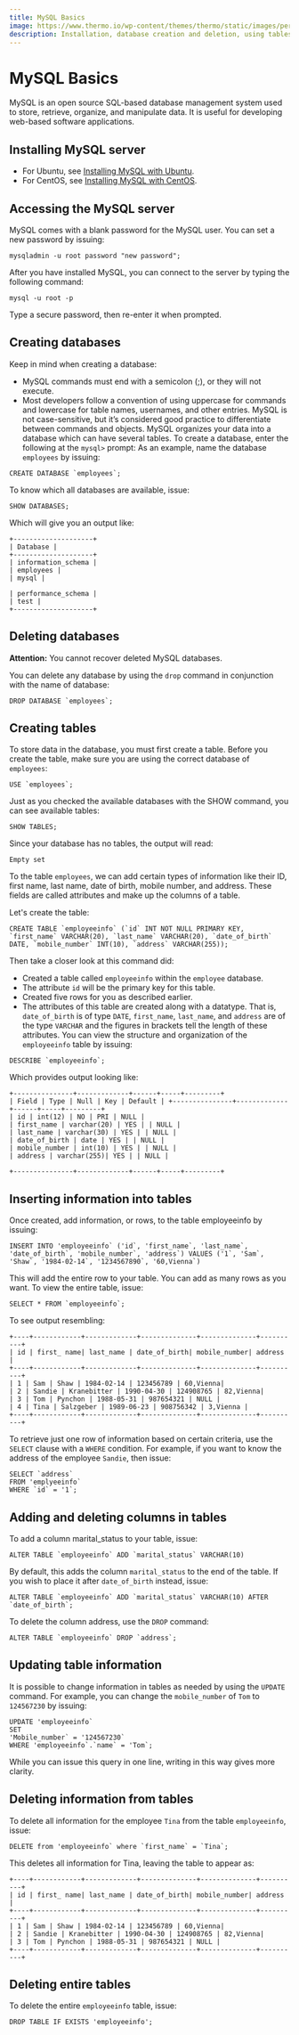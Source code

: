 ```yaml
---
title: MySQL Basics
image: https://www.thermo.io/wp-content/themes/thermo/static/images/perks-2.svg
description: Installation, database creation and deletion, using tables, and other fundamentals.
---
```


# MySQL Basics
MySQL is an open source SQL-based database management system used to store, retrieve, organize, and manipulate data. It is useful for developing web-based software applications.
## Installing MySQL server
* For Ubuntu, see [Installing MySQL with Ubuntu](https://www.thermo.io/how-to/databases/installing-mysql-with-ubuntu).
* For CentOS, see [Installing MySQL with CentOS](https://www.thermo.io/how-to/databases/installing-mysql-with-centos).
## Accessing the MySQL server
MySQL comes with a blank password for the MySQL user. You can set a new password by issuing:
```
mysqladmin -u root password "new password";
```
After you have installed MySQL, you can connect to the server by typing the following command:
```
mysql -u root -p
```
Type a secure password, then re-enter it when prompted.
## Creating databases
Keep in mind when creating a database:
* MySQL commands must end with a semicolon (;), or they will not execute.
* Most developers follow a convention of using uppercase for commands and lowercase for table names, usernames, and other entries. MySQL is not case-sensitive, but it’s considered good practice to differentiate between commands and objects.
MySQL organizes your data into a database which can have several tables. To create a database, enter the following at the `mysql>` prompt:
As an example, name the database `employees` by issuing:
```
CREATE DATABASE `employees`;
```
To know which all databases are available, issue:
```
SHOW DATABASES;
```
Which will give you an output like:
```
+--------------------+
| Database |
+--------------------+
| information_schema |
| employees |
| mysql |

| performance_schema |
| test |
+--------------------+
```
## Deleting databases
**Attention:** You cannot recover deleted MySQL databases.

You can delete any database by using the `drop` command in conjunction with the name of database:
```
DROP DATABASE `employees`;
```
## Creating tables
To store data in the database, you must first create a table. Before you create the table, make sure you are using the correct database of `employees`:
```
USE `employees`;
```
Just as you checked the available databases with the SHOW command, you can see available tables:
```
SHOW TABLES;
```
Since your database has no tables, the output will read:
```
Empty set
```
To the table `employees`, we can add certain types of information like their ID, first name, last name, date of birth, mobile number, and address. These fields are called attributes and make up the columns of a table.

Let's create the table:
```
CREATE TABLE `employeeinfo` (`id` INT NOT NULL PRIMARY KEY, `first_name` VARCHAR(20), `last_name` VARCHAR(20), `date_of_birth` DATE, `mobile_number` INT(10), `address` VARCHAR(255));
```
Then take a closer look at this command did:
* Created a table called `employeeinfo` within the `employee` database.
* The attribute `id` will be the primary key for this table.
* Created five rows for you as described earlier.
* The attributes of this table are created along with a datatype. That is, `date_of_birth` is of type `DATE`, `first_name`, `last_name`, and `address` are of the type `VARCHAR` and the figures in brackets tell the length of these attributes.
You can view the structure and organization of the `employeeinfo` table by issuing:
```
DESCRIBE `employeeinfo`;
```
Which provides output looking like:
```
+---------------+-------------+------+-----+---------+
| Field | Type | Null | Key | Default | +---------------+-------------+------+-----+---------+
| id | int(12) | NO | PRI | NULL |
| first_name | varchar(20) | YES | | NULL |
| last_name | varchar(30) | YES | | NULL |
| date_of_birth | date | YES | | NULL |
| mobile_number | int(10) | YES | | NULL |
| address | varchar(255)| YES | | NULL |

+---------------+-------------+------+-----+---------+
```
## Inserting information into tables
Once created, add information, or rows, to the table employeeinfo by issuing:
```
INSERT INTO 'employeeinfo` ('id`, 'first_name`, 'last_name`, 'date_of_birth`, 'mobile_number`, 'address`) VALUES ('1`, 'Sam`, 'Shaw`, '1984-02-14`, '1234567890`, '60,Vienna`)
```
This will add the entire row to your table. You can add as many rows as you want. To view the entire table, issue:
```
SELECT * FROM `employeeinfo`;
```
To see output resembling:
```
+----+------------+-------------+--------------+--------------+----------+
| id | first_ name| last_name | date_of_birth| mobile_number| address |
+----+------------+-------------+--------------+--------------+----------+
| 1 | Sam | Shaw | 1984-02-14 | 123456789 | 60,Vienna|
| 2 | Sandie | Kranebitter | 1990-04-30 | 124908765 | 82,Vienna|
| 3 | Tom | Pynchon | 1988-05-31 | 987654321 | NULL |
| 4 | Tina | Salzgeber | 1989-06-23 | 908756342 | 3,Vienna |
+----+------------+-------------+--------------+--------------+----------+
```
To retrieve just one row of information based on certain criteria, use the `SELECT` clause  with a `WHERE` condition. For example, if you want to know the address of the employee `Sandie`, then issue:
```
SELECT `address`
FROM 'emplyeeinfo`
WHERE `id` = '1`;
```
## Adding and deleting columns in tables
To add a column marital_status to your table, issue:
```
ALTER TABLE `employeeinfo` ADD `marital_status` VARCHAR(10)
```
By default, this adds the column `marital_status` to the end of the table. If you wish to place it after `date_of_birth` instead, issue:
```
ALTER TABLE `employeeinfo` ADD `marital_status` VARCHAR(10) AFTER `date_of_birth`;
```
To delete the column address, use the `DROP` command:
```
ALTER TABLE `employeeinfo` DROP `address`;
```
## Updating table information
It is possible to change information in tables as needed by using the `UPDATE` command.
For example, you can change the `mobile_number` of `Tom` to `124567230` by issuing:
```
UPDATE 'employeeinfo`
SET
'Mobile_number` = '124567230`
WHERE 'employeeinfo`.`name` = 'Tom`;
```
While you can issue this query in one line, writing in this way gives more clarity.
## Deleting information from tables
To delete all information for the employee `Tina` from the table `employeeinfo`, issue:
```
DELETE from 'employeeinfo` where `first_name` = `Tina`;
```
This deletes all information for Tina, leaving the table to appear as:
```
+----+------------+-------------+--------------+--------------+----------+
| id | first_ name| last_name | date_of_birth| mobile_number| address |
+----+------------+-------------+--------------+--------------+----------+
| 1 | Sam | Shaw | 1984-02-14 | 123456789 | 60,Vienna|
| 2 | Sandie | Kranebitter | 1990-04-30 | 124908765 | 82,Vienna|
| 3 | Tom | Pynchon | 1988-05-31 | 987654321 | NULL |
+----+------------+-------------+--------------+--------------+----------+
```
## Deleting entire tables
To delete the entire `employeeinfo` table, issue:
```
DROP TABLE IF EXISTS 'employeeinfo';
```
